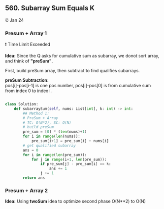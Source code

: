 ## 560. Subarray Sum Equals K

:alarm_clock: Jan 24

### Presum + Array 1

:exclamation: Time Limit Exceeded

**Idea:** Since the Q asks for cumulative sum as subarray, we donot sort array, and think of **"preSum"**.

First, build preSum array, then subtract to find qualifies subarrays.

**preSum Subtraction:** \
pos[i]-pos[i-1] is one pos number, pos[i]-pos[0] is from cumulative sum from index 0 to index i.

```python

class Solution:
    def subarraySum(self, nums: List[int], k: int) -> int:
        ## Method 1: 
        # PreSum + Array
        # TC: O(N*2), SC: O(N)
        # build preSum
        pre_sum = [0] * (len(nums)+1)
        for i in range(len(nums)):
            pre_sum[i+1] = pre_sum[i] + nums[i]
        # get qualified subarray
        ans = 0
        for i in range(len(pre_sum)):
            for j in range(i+1, len(pre_sum)):
                if pre_sum[j] - pre_sum[i] == k:
                    ans += 1
                j += 1
        return ans

```


### Presum + Array 2

**Idea:** Using **twoSum** idea to optimize second phase O(N\*\*2) to O(N)

```python



```
